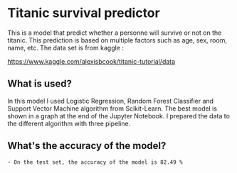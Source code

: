 # **Titanic survival predictor**

This is a model that predict whether a personne will survive or not on the titanic. This prediction is based on multiple factors such as age, sex, room, name, etc. The data set is from kaggle :

<https://www.kaggle.com/alexisbcook/titanic-tutorial/data>

## **What is used?**

In this model I used Logistic Regression, Random Forest Classifier and Support Vector Machine algorithm from Scikit-Learn. The best model is shown in a graph at the end of the Jupyter Notebook. I prepared the data to the different algorithm with three pipeline.

## **What's the accuracy of the model?**

    - On the test set, the accuracy of the model is 82.49 %
